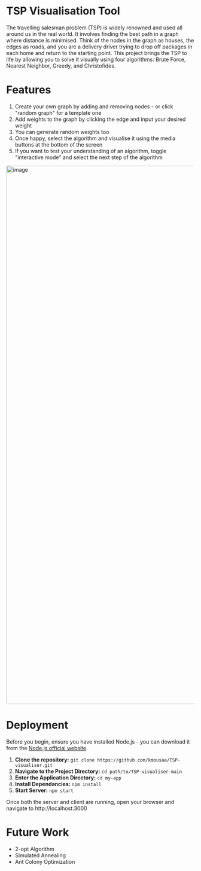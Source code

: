 # TSP Visualisation Tool

The travelling salesman problem (TSP) is widely renowned and used all around us in the real world. It involves finding the best path in a graph where distance is minimised. Think of the nodes in the graph as houses, the edges as roads, and you are a delivery driver trying to drop off packages in each home and return to the starting point. This project brings the TSP to life by allowing you to solve it visually using four algorithms: Brute Force, Nearest Neighbor, Greedy, and Christofides.

# Features
1. Create your own graph by adding and removing nodes - or click "random graph" for a template one
2. Add weights to the graph by clicking the edge and input your desired weight
3. You can generate random weights too
4. Once happy, select the algorithm and visualise it using the media buttons at the bottom of the screen
6. If you want to test your understanding of an algorithm, toggle "interactive mode" and select the next step of the algorithm


<img width="1440" alt="image" src="https://github.com/kmousaa/TSP-visualiser/assets/99260175/ac77b9c5-821c-4309-8250-720693ed4464">


# Deployment
Before you begin, ensure you have installed Node.js - you can download it from the [Node.js official website](https://nodejs.org/en/download/). 

1. **Clone the repository:** ```git clone https://github.com/kmousaa/TSP-visualiser.git```
2. **Navigate to the Project Directory:** ```cd path/to/TSP-visualiser-main```
3. **Enter the Application Directory:** ```cd my-app```
4. **Install Dependancies:** ```npm install```
5. **Start Server:** ```npm start```

Once both the server and client are running, open your browser and navigate to http://localhost:3000

# Future Work
- 2-opt Algorithm
- Simulated Annealing
- Ant Colony Optimization





